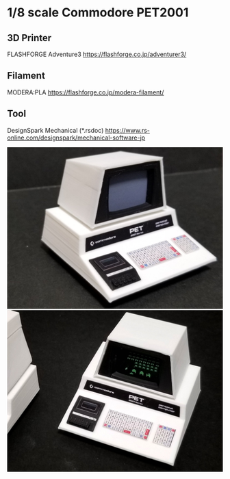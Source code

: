 # 1/8 scale Commodore PET2001

## 3D Printer
FLASHFORGE Adventure3
<https://flashforge.co.jp/adventurer3/>

## Filament
MODERA:PLA
<https://flashforge.co.jp/modera-filament/>

## Tool
DesignSpark Mechanical (*.rsdoc)
<https://www.rs-online.com/designspark/mechanical-software-jp>

![SampleImage1](https://github.com/shikarunochi/MiniatureModelData/blob/main/CommodorePET2001/pet2001_example1.jpg)
![SampleImage2](https://github.com/shikarunochi/MiniatureModelData/blob/main/CommodorePET2001/pet2001_example2.jpg)
